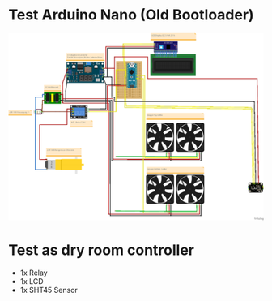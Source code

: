 # Test Arduino Nano (Old Bootloader)


![Trocknung_ArduinoNano_Steckplatine.png](fritzing/Trocknung_ArduinoNano_Steckplatine.png)


# Test as dry room controller

- 1x Relay
- 1x LCD
- 1x SHT45 Sensor